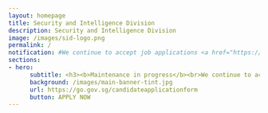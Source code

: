 ```yaml
---
layout: homepage
title: Security and Intelligence Division
description: Security and Intelligence Division
image: /images/sid-logo.png
permalink: /
notification: #We continue to accept job applications <a href="https://go.gov.sg/candidateapplicationform" target="_blank">here</a>.
sections:
- hero:
      subtitle: <h3><b>Maintenance in progress</b><br>We continue to accept job applications here.<br>We apologise for the inconvenience caused.<br></h3><br>
      background: /images/main-banner-tint.jpg
      url: https://go.gov.sg/candidateapplicationform
      button: APPLY NOW
---
```

